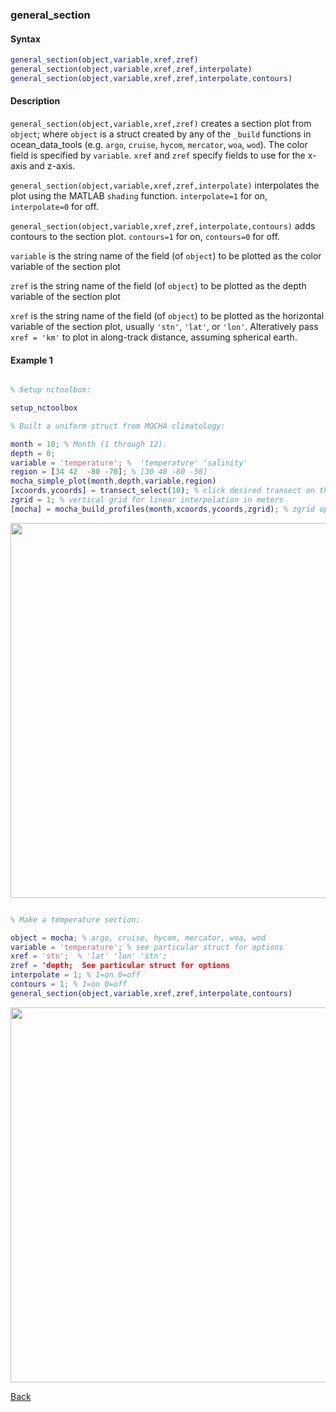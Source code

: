 ### general_section

#### Syntax

```Matlab
general_section(object,variable,xref,zref)
general_section(object,variable,xref,zref,interpolate)
general_section(object,variable,xref,zref,interpolate,contours)
```
#### Description

``general_section(object,variable,xref,zref)`` creates a section plot from ``object``; where ``object`` is a struct created by any of the ``_build`` functions in ocean_data_tools (e.g. ``argo``, ``cruise``, ``hycom``, ``mercator``, ``woa``, ``wod``). The color field is specified by ``variable``. ``xref`` and ``zref`` specify fields to use for the x-axis and z-axis.

``general_section(object,variable,xref,zref,interpolate)`` interpolates the plot using the MATLAB ``shading`` function. ``interpolate=1`` for on, ``interpolate=0`` for off.

``general_section(object,variable,xref,zref,interpolate,contours)`` adds contours to the section plot. ``contours=1`` for on, ``contours=0`` for off.

``variable`` is the string name of the field (of ``object``) to be plotted as the color variable of the section plot

``zref`` is the string name of the field (of ``object``) to be plotted as the depth variable of the section plot

``xref`` is the string name of the field (of ``object``) to be plotted as the horizontal variable of the section plot, usually ``'stn'``, ``'lat'``, or ``'lon'``. Alteratively pass ``xref = 'km'`` to plot in along-track distance, assuming spherical earth.


#### Example 1


```Matlab

% Setup nctoolbox:

setup_nctoolbox

% Built a uniform struct from MOCHA climatology:

month = 10; % Month (1 through 12).
depth = 0;
variable = 'temperature'; %  'temperature' 'salinity'
region = [34 42  -80 -70]; % [30 48 -80 -58]
mocha_simple_plot(month,depth,variable,region)
[xcoords,ycoords] = transect_select(10); % click desired transect on the figure, densify selection by 10x 
zgrid = 1; % vertical grid for linear interpolation in meters
[mocha] = mocha_build_profiles(month,xcoords,ycoords,zgrid); % zgrid optional, no interpolation if unspecified
```
<img src="https://user-images.githubusercontent.com/24570061/88334226-73d09e00-ccff-11ea-867d-860d64744dc0.png" width="600">

```Matlab

% Make a temperature section:

object = mocha; % argo, cruise, hycom, mercator, woa, wod
variable = 'temperature'; % see particular struct for options
xref = 'stn';  % 'lat' 'lon' 'stn';
zref = 'depth;  See particular struct for options
interpolate = 1; % 1=on 0=off
contours = 1; % 1=on 0=off
general_section(object,variable,xref,zref,interpolate,contours)
```
<img src="https://user-images.githubusercontent.com/24570061/88334248-79c67f00-ccff-11ea-926b-a713efbb94d0.png" width="600">

[Back](https://github.com/lnferris/ocean_data_tools#general-functions-for-subsetting-and-plotting-uniform-structs-1)


